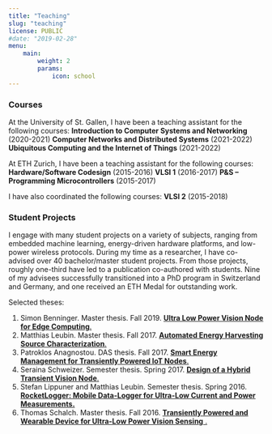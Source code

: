 ```yaml
---
title: "Teaching"
slug: "teaching"
license: PUBLIC
#date: "2019-02-28"
menu:
    main:
        weight: 2
        params: 
            icon: school
---
```

### Courses

At the University of St. Gallen, I have been a teaching assistant for the following courses:
 **Introduction to Computer Systems and Networking** (2020-2021)
 **Computer Networks and Distributed Systems** (2021-2022)
 **Ubiquitous Computing and the Internet of Things** (2021-2022)

At ETH Zurich, I have been a teaching assistant for the following courses:
 **Hardware/Software Codesign** (2015-2016)
 **VLSI 1** (2016-2017)
 **P&S – Programming Microcontrollers** (2015-2017)

I have also coordinated the following courses:
 **VLSI 2** (2015-2018)

### Student Projects

I engage with many student projects on a variety of subjects, ranging from embedded machine learning, energy-driven hardware platforms, and low-power wireless protocols. During my time as a researcher, I have co-advised over 40 bachelor/master student projects. From those projects, roughly one-third have led to a publication co-authored with students. Nine of my advisees successfully transitioned into a PhD program in Switzerland and Germany, and one received an ETH Medal for outstanding work.

Selected theses:

1. Simon Benninger. Master thesis. Fall 2019.
   [**Ultra Low Power Vision Node for Edge Computing**.](https://andresgomez.ch/studentreports/2019_MA_SB.pdf)
2. Matthias Leubin. Master thesis. Fall 2017.
   [**Automated Energy Harvesting Source Characterization**.](https://andresgomez.ch/studentreports/2017_MA_ML.pdf)
3. Patroklos Anagnostou. DAS thesis. Fall 2017.
   [**Smart Energy Management for Transiently Powered IoT Nodes**.](https://andresgomez.ch/studentreports/2017_DA_PA.pdf)
4. Seraina Schweizer. Semester thesis. Spring 2017.
   [**Design of a Hybrid Transient Vision Node**.](https://andresgomez.ch/studentreports/2017_SA_SS.pdf)
5. Stefan Lippuner and Matthias Leubin. Semester thesis. Spring 2016.
   [**RocketLogger: Mobile Data-Logger for Ultra-Low Current and Power Measurements.**](https://andresgomez.ch/studentreports/2016_SA_SLML.pdf)
6. Thomas Schalch. Master thesis. Fall 2016.
   [**Transiently Powered and Wearable Device for Ultra-Low Power Vision Sensing** .](https://andresgomez.ch/studentreports/2016_MA_TS.pdf)